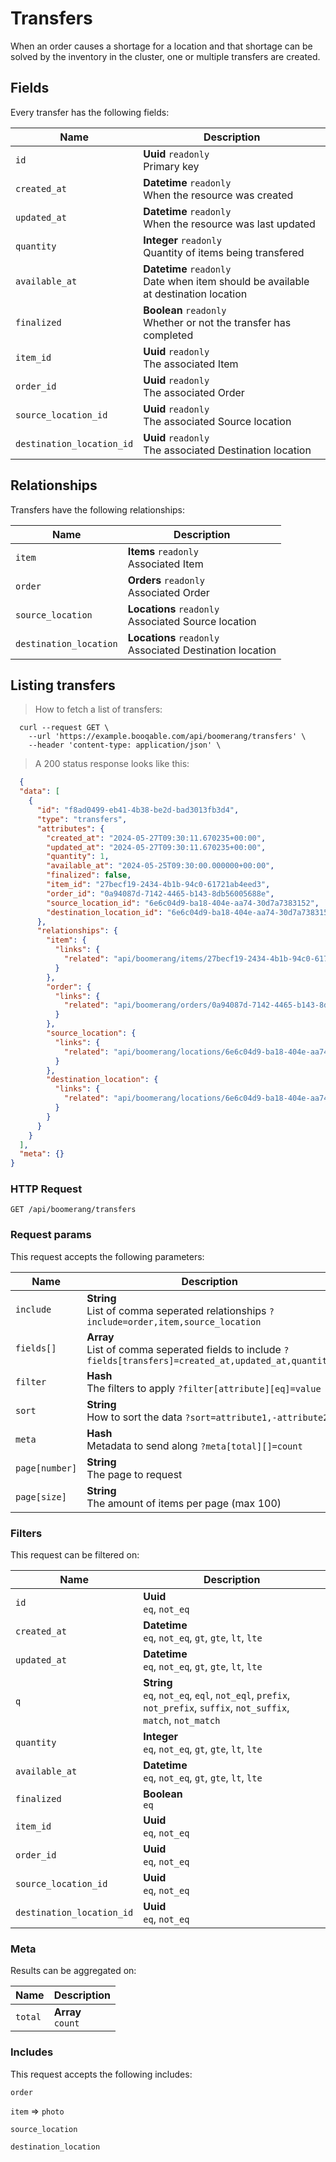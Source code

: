 # Transfers

When an order causes a shortage for a location and that shortage can be solved by the inventory in the cluster, one or multiple transfers are created.

## Fields
Every transfer has the following fields:

Name | Description
-- | --
`id` | **Uuid** `readonly`<br>Primary key
`created_at` | **Datetime** `readonly`<br>When the resource was created
`updated_at` | **Datetime** `readonly`<br>When the resource was last updated
`quantity` | **Integer** `readonly`<br>Quantity of items being transfered
`available_at` | **Datetime** `readonly`<br>Date when item should be available at destination location
`finalized` | **Boolean** `readonly`<br>Whether or not the transfer has completed
`item_id` | **Uuid** `readonly`<br>The associated Item
`order_id` | **Uuid** `readonly`<br>The associated Order
`source_location_id` | **Uuid** `readonly`<br>The associated Source location
`destination_location_id` | **Uuid** `readonly`<br>The associated Destination location


## Relationships
Transfers have the following relationships:

Name | Description
-- | --
`item` | **Items** `readonly`<br>Associated Item
`order` | **Orders** `readonly`<br>Associated Order
`source_location` | **Locations** `readonly`<br>Associated Source location
`destination_location` | **Locations** `readonly`<br>Associated Destination location


## Listing transfers



> How to fetch a list of transfers:

```shell
  curl --request GET \
    --url 'https://example.booqable.com/api/boomerang/transfers' \
    --header 'content-type: application/json' \
```

> A 200 status response looks like this:

```json
  {
  "data": [
    {
      "id": "f8ad0499-eb41-4b38-be2d-bad3013fb3d4",
      "type": "transfers",
      "attributes": {
        "created_at": "2024-05-27T09:30:11.670235+00:00",
        "updated_at": "2024-05-27T09:30:11.670235+00:00",
        "quantity": 1,
        "available_at": "2024-05-25T09:30:00.000000+00:00",
        "finalized": false,
        "item_id": "27becf19-2434-4b1b-94c0-61721ab4eed3",
        "order_id": "0a94087d-7142-4465-b143-8db56005688e",
        "source_location_id": "6e6c04d9-ba18-404e-aa74-30d7a7383152",
        "destination_location_id": "6e6c04d9-ba18-404e-aa74-30d7a7383152"
      },
      "relationships": {
        "item": {
          "links": {
            "related": "api/boomerang/items/27becf19-2434-4b1b-94c0-61721ab4eed3"
          }
        },
        "order": {
          "links": {
            "related": "api/boomerang/orders/0a94087d-7142-4465-b143-8db56005688e"
          }
        },
        "source_location": {
          "links": {
            "related": "api/boomerang/locations/6e6c04d9-ba18-404e-aa74-30d7a7383152"
          }
        },
        "destination_location": {
          "links": {
            "related": "api/boomerang/locations/6e6c04d9-ba18-404e-aa74-30d7a7383152"
          }
        }
      }
    }
  ],
  "meta": {}
}
```

### HTTP Request

`GET /api/boomerang/transfers`

### Request params

This request accepts the following parameters:

Name | Description
-- | --
`include` | **String** <br>List of comma seperated relationships `?include=order,item,source_location`
`fields[]` | **Array** <br>List of comma seperated fields to include `?fields[transfers]=created_at,updated_at,quantity`
`filter` | **Hash** <br>The filters to apply `?filter[attribute][eq]=value`
`sort` | **String** <br>How to sort the data `?sort=attribute1,-attribute2`
`meta` | **Hash** <br>Metadata to send along `?meta[total][]=count`
`page[number]` | **String** <br>The page to request
`page[size]` | **String** <br>The amount of items per page (max 100)


### Filters

This request can be filtered on:

Name | Description
-- | --
`id` | **Uuid** <br>`eq`, `not_eq`
`created_at` | **Datetime** <br>`eq`, `not_eq`, `gt`, `gte`, `lt`, `lte`
`updated_at` | **Datetime** <br>`eq`, `not_eq`, `gt`, `gte`, `lt`, `lte`
`q` | **String** <br>`eq`, `not_eq`, `eql`, `not_eql`, `prefix`, `not_prefix`, `suffix`, `not_suffix`, `match`, `not_match`
`quantity` | **Integer** <br>`eq`, `not_eq`, `gt`, `gte`, `lt`, `lte`
`available_at` | **Datetime** <br>`eq`, `not_eq`, `gt`, `gte`, `lt`, `lte`
`finalized` | **Boolean** <br>`eq`
`item_id` | **Uuid** <br>`eq`, `not_eq`
`order_id` | **Uuid** <br>`eq`, `not_eq`
`source_location_id` | **Uuid** <br>`eq`, `not_eq`
`destination_location_id` | **Uuid** <br>`eq`, `not_eq`


### Meta

Results can be aggregated on:

Name | Description
-- | --
`total` | **Array** <br>`count`


### Includes

This request accepts the following includes:

`order`


`item` => 
`photo`




`source_location`


`destination_location`





